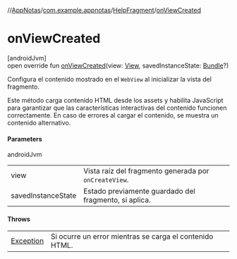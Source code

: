 //[AppNotas](../../../index.md)/[com.example.appnotas](../index.md)/[HelpFragment](index.md)/[onViewCreated](on-view-created.md)

# onViewCreated

[androidJvm]\
open override fun [onViewCreated](on-view-created.md)(view: [View](https://developer.android.com/reference/kotlin/android/view/View.html), savedInstanceState: [Bundle](https://developer.android.com/reference/kotlin/android/os/Bundle.html)?)

Configura el contenido mostrado en el `WebView` al inicializar la vista del fragmento.

Este método carga contenido HTML desde los assets y habilita JavaScript para garantizar que las características interactivas del contenido funcionen correctamente. En caso de errores al cargar el contenido, se muestra un contenido alternativo.

#### Parameters

androidJvm

| | |
|---|---|
| view | Vista raíz del fragmento generada por `onCreateView`. |
| savedInstanceState | Estado previamente guardado del fragmento, si aplica. |

#### Throws

| | |
|---|---|
| [Exception](https://developer.android.com/reference/kotlin/java/lang/Exception.html) | Si ocurre un error mientras se carga el contenido HTML. |
